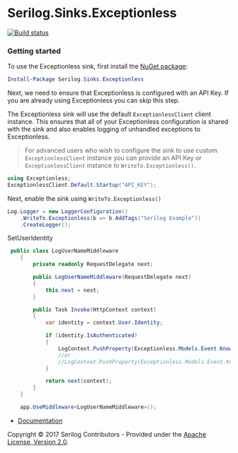 # Serilog.Sinks.Exceptionless

[![Build status](https://ci.appveyor.com/api/projects/status/bvmfe8muijhgkb9j?svg=true)](https://ci.appveyor.com/project/serilog/serilog-sinks-exceptionless)


### Getting started

To use the Exceptionless sink, first install the [NuGet package](https://www.nuget.org/packages/Serilog.Sinks.Exceptionless/):

```powershell
Install-Package Serilog.Sinks.Exceptionless
``` 

Next, we need to ensure that Exceptionless is configured with an API Key. If you are
already using Exceptionless you can skip this step.

The Exceptionless sink will use the default `ExceptionlessClient` client instance. This ensures
that all of your Exceptionless configuration is shared with the sink and also enables logging
of unhandled exceptions to Exceptionless. 

> For advanced users who wish to configure the sink to use custom `ExceptionlessClient` instance 
> you can provide an API Key or `ExceptionlessClient` instance to `WriteTo.Exceptionless()`.

```csharp
using Exceptionless;
ExceptionlessClient.Default.Startup("API_KEY");
```

Next, enable the sink using `WriteTo.Exceptionless()`

```csharp
Log.Logger = new LoggerConfiguration()
    .WriteTo.Exceptionless(b => b.AddTags("Serilog Example"))
    .CreateLogger();
```

SetUserIdentity
```csharp
 public class LogUserNameMiddleware
    {
        private readonly RequestDelegate next;

        public LogUserNameMiddleware(RequestDelegate next)
        {
            this.next = next;
        }

        public Task Invoke(HttpContext context)
        {
            var identity = context.User.Identity;

            if (identity.IsAuthenticated)
            {
                LogContext.PushProperty(Exceptionless.Models.Event.KnownDataKeys.UserInfo, new Exceptionless.Models.Data.UserInfo(identity.GetClaimValue("email"), identity.GetClaimValue("username")), true);
                //or
                //LogContext.PushProperty(Exceptionless.Models.Event.KnownDataKeys.UserDescription, new Exceptionless.Models.Data.UserDescription(identity.GetClaimValue("email"), identity.GetClaimValue("username")), true);
            }

            return next(context);
        }
    }

    app.UseMiddleware<LogUserNameMiddleware>();

```

* [Documentation](https://github.com/serilog/serilog/wiki)

Copyright &copy; 2017 Serilog Contributors - Provided under the [Apache License, Version 2.0](http://apache.org/licenses/LICENSE-2.0.html).
